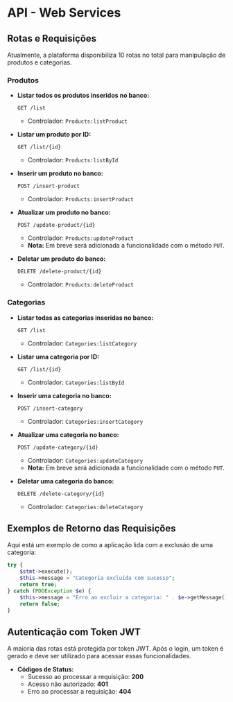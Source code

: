 
# API - Web Services

## Rotas e Requisições

Atualmente, a plataforma disponibiliza 10 rotas no total para manipulação de produtos e categorias.

### Produtos

- **Listar todos os produtos inseridos no banco:**
  ```http
  GET /list
  ```
  - Controlador: `Products:listProduct`

- **Listar um produto por ID:**
  ```http
  GET /list/{id}
  ```
  - Controlador: `Products:listById`

- **Inserir um produto no banco:**
  ```http
  POST /insert-product
  ```
  - Controlador: `Products:insertProduct`

- **Atualizar um produto no banco:**
  ```http
  POST /update-product/{id}
  ```
  - Controlador: `Products:updateProduct`
  - **Nota:** Em breve será adicionada a funcionalidade com o método `PUT`.

- **Deletar um produto do banco:**
  ```http
  DELETE /delete-product/{id}
  ```
  - Controlador: `Products:deleteProduct`

### Categorias

- **Listar todas as categorias inseridas no banco:**
  ```http
  GET /list
  ```
  - Controlador: `Categories:listCategory`

- **Listar uma categoria por ID:**
  ```http
  GET /list/{id}
  ```
  - Controlador: `Categories:listById`

- **Inserir uma categoria no banco:**
  ```http
  POST /insert-category
  ```
  - Controlador: `Categories:insertCategory`

- **Atualizar uma categoria no banco:**
  ```http
  POST /update-category/{id}
  ```
  - Controlador: `Categories:updateCategory`
  - **Nota:** Em breve será adicionada a funcionalidade com o método `PUT`.

- **Deletar uma categoria do banco:**
  ```http
  DELETE /delete-category/{id}
  ```
  - Controlador: `Categories:deleteCategory`

## Exemplos de Retorno das Requisições

Aqui está um exemplo de como a aplicação lida com a exclusão de uma categoria:

```php
try {
    $stmt->execute();
    $this->message = "Categoria excluída com sucesso";
    return true;
} catch (PDOException $e) {
    $this->message = "Erro ao excluir a categoria: " . $e->getMessage();
    return false;
}
```

## Autenticação com Token JWT

A maioria das rotas está protegida por token JWT. Após o login, um token é gerado e deve ser utilizado para acessar essas funcionalidades.

- **Códigos de Status:**
  - Sucesso ao processar a requisição: **200**
  - Acesso não autorizado: **401**
  - Erro ao processar a requisição: **404**

